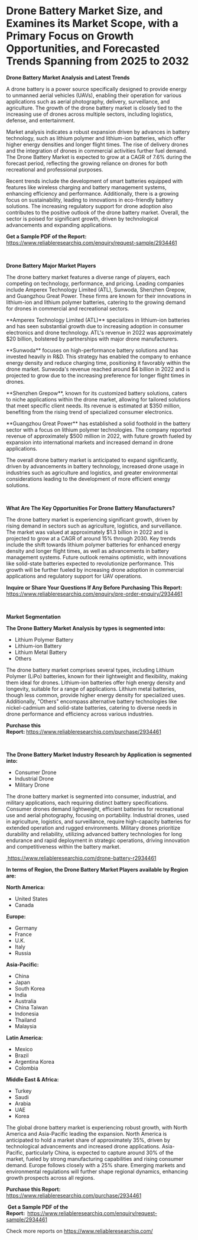 <p><h1>Drone Battery Market Size, and Examines its Market Scope, with a Primary Focus on Growth Opportunities, and Forecasted Trends Spanning from 2025 to 2032</h1></p><p><strong>Drone Battery Market Analysis and Latest Trends</strong></p>
<p><p>A drone battery is a power source specifically designed to provide energy to unmanned aerial vehicles (UAVs), enabling their operation for various applications such as aerial photography, delivery, surveillance, and agriculture. The growth of the drone battery market is closely tied to the increasing use of drones across multiple sectors, including logistics, defense, and entertainment.</p><p>Market analysis indicates a robust expansion driven by advances in battery technology, such as lithium polymer and lithium-ion batteries, which offer higher energy densities and longer flight times. The rise of delivery drones and the integration of drones in commercial activities further fuel demand. The Drone Battery Market is expected to grow at a CAGR of 7.6% during the forecast period, reflecting the growing reliance on drones for both recreational and professional purposes.</p><p>Recent trends include the development of smart batteries equipped with features like wireless charging and battery management systems, enhancing efficiency and performance. Additionally, there is a growing focus on sustainability, leading to innovations in eco-friendly battery solutions. The increasing regulatory support for drone adoption also contributes to the positive outlook of the drone battery market. Overall, the sector is poised for significant growth, driven by technological advancements and expanding applications.</p></p>
<p><strong>Get a Sample PDF of the Report:&nbsp;</strong> <a href="https://www.reliableresearchiq.com/enquiry/request-sample/2934461?utm_campaign=2292&utm_medium=2&utm_source=Github&utm_content=ia&utm_term=13032025&utm_id=drone-battery">https://www.reliableresearchiq.com/enquiry/request-sample/2934461</a></p>
<p>&nbsp;</p>
<p><strong>Drone Battery Major Market Players</strong></p>
<p><p>The drone battery market features a diverse range of players, each competing on technology, performance, and pricing. Leading companies include Amperex Technology Limited (ATL), Sunwoda, Shenzhen Grepow, and Guangzhou Great Power. These firms are known for their innovations in lithium-ion and lithium polymer batteries, catering to the growing demand for drones in commercial and recreational sectors.</p><p>**Amperex Technology Limited (ATL)** specializes in lithium-ion batteries and has seen substantial growth due to increasing adoption in consumer electronics and drone technology. ATL's revenue in 2022 was approximately $20 billion, bolstered by partnerships with major drone manufacturers.</p><p>**Sunwoda** focuses on high-performance battery solutions and has invested heavily in R&D. This strategy has enabled the company to enhance energy density and reduce charging time, positioning it favorably within the drone market. Sunwoda's revenue reached around $4 billion in 2022 and is projected to grow due to the increasing preference for longer flight times in drones.</p><p>**Shenzhen Grepow**, known for its customized battery solutions, caters to niche applications within the drone market, allowing for tailored solutions that meet specific client needs. Its revenue is estimated at $350 million, benefiting from the rising trend of specialized consumer electronics.</p><p>**Guangzhou Great Power** has established a solid foothold in the battery sector with a focus on lithium polymer technologies. The company reported revenue of approximately $500 million in 2022, with future growth fueled by expansion into international markets and increased demand in drone applications.</p><p>The overall drone battery market is anticipated to expand significantly, driven by advancements in battery technology, increased drone usage in industries such as agriculture and logistics, and greater environmental considerations leading to the development of more efficient energy solutions.</p></p>
<p>&nbsp;</p>
<p><strong>What Are The Key Opportunities For Drone Battery Manufacturers?</strong></p>
<p><p>The drone battery market is experiencing significant growth, driven by rising demand in sectors such as agriculture, logistics, and surveillance. The market was valued at approximately $1.3 billion in 2022 and is projected to grow at a CAGR of around 15% through 2030. Key trends include the shift towards lithium polymer batteries for enhanced energy density and longer flight times, as well as advancements in battery management systems. Future outlook remains optimistic, with innovations like solid-state batteries expected to revolutionize performance. This growth will be further fueled by increasing drone adoption in commercial applications and regulatory support for UAV operations.</p></p>
<p><strong>Inquire or Share Your Questions If Any Before Purchasing This Report:</strong> <a href="https://www.reliableresearchiq.com/enquiry/pre-order-enquiry/2934461?utm_campaign=2292&utm_medium=2&utm_source=Github&utm_content=ia&utm_term=13032025&utm_id=drone-battery">https://www.reliableresearchiq.com/enquiry/pre-order-enquiry/2934461</a></p>
<p>&nbsp;</p>
<p><strong>Market Segmentation</strong></p>
<p><strong>The Drone Battery Market Analysis by types is segmented into:</strong></p>
<p><ul><li>Lithium Polymer Battery</li><li>Lithium-ion Battery</li><li>Lithium Metal Battery</li><li>Others</li></ul></p>
<p><p>The drone battery market comprises several types, including Lithium Polymer (LiPo) batteries, known for their lightweight and flexibility, making them ideal for drones. Lithium-ion batteries offer high energy density and longevity, suitable for a range of applications. Lithium metal batteries, though less common, provide higher energy density for specialized uses. Additionally, "Others" encompass alternative battery technologies like nickel-cadmium and solid-state batteries, catering to diverse needs in drone performance and efficiency across various industries.</p></p>
<p><strong>Purchase this Report:&nbsp;</strong><a href="https://www.reliableresearchiq.com/purchase/2934461?utm_campaign=2292&utm_medium=2&utm_source=Github&utm_content=ia&utm_term=13032025&utm_id=drone-battery">https://www.reliableresearchiq.com/purchase/2934461</a></p>
<p>&nbsp;</p>
<p><strong>The Drone Battery Market Industry Research by Application is segmented into:</strong></p>
<p><ul><li>Consumer Drone</li><li>Industrial Drone</li><li>Military Drone</li></ul></p>
<p><p>The drone battery market is segmented into consumer, industrial, and military applications, each requiring distinct battery specifications. Consumer drones demand lightweight, efficient batteries for recreational use and aerial photography, focusing on portability. Industrial drones, used in agriculture, logistics, and surveillance, require high-capacity batteries for extended operation and rugged environments. Military drones prioritize durability and reliability, utilizing advanced battery technologies for long endurance and rapid deployment in strategic operations, driving innovation and competitiveness within the battery market.</p></p>
<p><a href="https://www.reliableresearchiq.com/drone-battery-r2934461?utm_campaign=2292&utm_medium=2&utm_source=Github&utm_content=ia&utm_term=13032025&utm_id=drone-battery">&nbsp;https://www.reliableresearchiq.com/drone-battery-r2934461</a></p>
<p><strong>In terms of Region, the Drone Battery Market Players available by Region are:</strong></p>
<p>
    <p> <strong> North America: </strong>
        <ul>
            <li>United States</li>
            <li>Canada</li>
        </ul>
        </p> 
    <p> <strong> Europe: </strong>
        <ul>
            <li>Germany</li>
            <li>France</li>
            <li>U.K.</li>
            <li>Italy</li>
            <li>Russia</li>
        </ul>
        </p> 
    <p> <strong> Asia-Pacific: </strong>
        <ul>
            <li>China</li>
            <li>Japan</li>
            <li>South Korea</li>
            <li>India</li>
            <li>Australia</li>
            <li>China Taiwan</li>
            <li>Indonesia</li>
            <li>Thailand</li>
            <li>Malaysia</li>
        </ul>
        </p> 
    <p> <strong> Latin America: </strong>
        <ul>
            <li>Mexico</li>
            <li>Brazil</li>
            <li>Argentina Korea</li>
            <li>Colombia</li>
        </ul>
        </p> 
    <p> <strong> Middle East & Africa: </strong>
        <ul>
            <li>Turkey</li>
            <li>Saudi</li>
            <li>Arabia</li>
            <li>UAE</li>
            <li>Korea</li>
        </ul>
    </p>
    </p>
<p><p>The global drone battery market is experiencing robust growth, with North America and Asia-Pacific leading the expansion. North America is anticipated to hold a market share of approximately 35%, driven by technological advancements and increased drone applications. Asia-Pacific, particularly China, is expected to capture around 30% of the market, fueled by strong manufacturing capabilities and rising consumer demand. Europe follows closely with a 25% share. Emerging markets and environmental regulations will further shape regional dynamics, enhancing growth prospects across all regions.</p></p>
<p><strong>Purchase this Report: </strong><a href="https://www.reliableresearchiq.com/purchase/2934461?utm_campaign=2292&utm_medium=2&utm_source=Github&utm_content=ia&utm_term=13032025&utm_id=drone-battery">https://www.reliableresearchiq.com/purchase/2934461</a></p>
<p>&nbsp;<strong>Get a Sample PDF of the Report:&nbsp;&nbsp;</strong><a href="https://www.reliableresearchiq.com/enquiry/request-sample/2934461?utm_campaign=2292&utm_medium=2&utm_source=Github&utm_content=ia&utm_term=13032025&utm_id=drone-battery">https://www.reliableresearchiq.com/enquiry/request-sample/2934461</a></p>
<p><strong></strong></p>
<p>Check more reports on <a href="https://www.reliableresearchiq.com/?utm_campaign=2292&utm_medium=2&utm_source=Github&utm_content=ia&utm_term=13032025&utm_id=drone-battery">https://www.reliableresearchiq.com/</a></p>